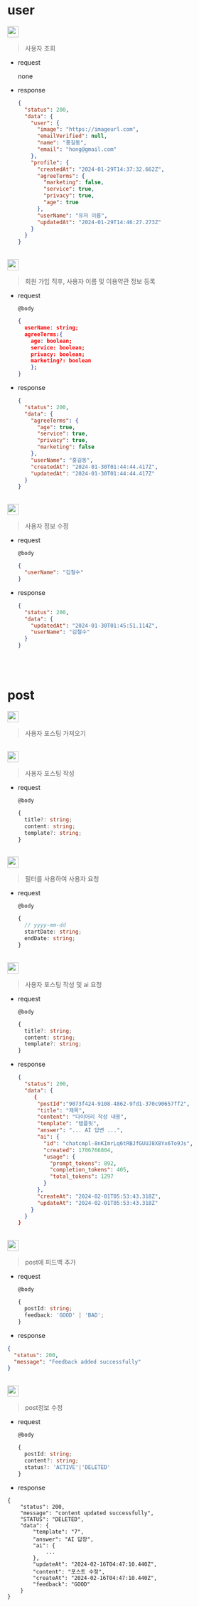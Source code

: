 # user

<img src="https://img.shields.io/badge/%7F%20%20GET%20%20%20%7F-/user-e1e1e1?labelColor=46C487&style=flat-square" height="25"/>

> 사용자 조회

- request

  none

- response

  ```json
  {
    "status": 200,
    "data": {
      "user": {
        "image": "https://imageurl.com",
        "emailVerified": null,
        "name": "홍길동",
        "email": "hong@gmail.com"
      },
      "profile": {
        "createdAt": "2024-01-29T14:37:32.662Z",
        "agreeTerms": {
          "marketing": false,
          "service": true,
          "privacy": true,
          "age": true
        },
        "userName": "유저 이름",
        "updatedAt": "2024-01-29T14:46:27.273Z"
      }
    }
  }
  ```

<br/>

<img src="https://img.shields.io/badge/%7F%20%20POST%20%7F-/user/profile-e1e1e1?labelColor=219BFD&style=flat-square" height="25"/>

> 회원 가입 직후, 사용자 이름 및 이용약관 정보 등록

- request

  `@body`

  ```json
  {
    userName: string;
    agreeTerms:{
      age: boolean;
      service: boolean;
      privacy: boolean;
      marketing?: boolean
      };
  }
  ```

- response

  ```json
  {
    "status": 200,
    "data": {
      "agreeTerms": {
        "age": true,
        "service": true,
        "privacy": true,
        "marketing": false
      },
      "userName": "홍길동",
      "createdAt": "2024-01-30T01:44:44.417Z",
      "updatedAt": "2024-01-30T01:44:44.417Z"
    }
  }
  ```

<br/>

<img src="https://img.shields.io/badge/%7F%20%20Patch%20%20%20%7F-/user/profile-e1e1e1?labelColor=F89331&style=flat-square" height="25"/>

> 사용자 정보 수정

- request

  `@body`

  ```json
  {
    "userName": "김철수"
  }
  ```

- response

  ```json
  {
    "status": 200,
    "data": {
      "updatedAt": "2024-01-30T01:45:51.114Z",
      "userName": "김철수"
    }
  }
  ```

<br />

<br />

# post

<img src="https://img.shields.io/badge/%7F%20%20GET%20%20%20%7F-/post-e1e1e1?labelColor=46C487&style=flat-square" height="25"/>

> 사용자 포스팅 가져오기

<br/>

<img src="https://img.shields.io/badge/%7F%20%20POST%20%7F-/post-e1e1e1?labelColor=219BFD&style=flat-square" height="25"/>

> 사용자 포스팅 작성

- request

  `@body`

  ```typescript
  {
    title?: string;
    content: string;
    template?: string;
  }
  ```

<br/>

<img src="https://img.shields.io/badge/%7F%20%20POST%20%7F-/post/filter-e1e1e1?labelColor=219BFD&style=flat-square" height="25"/>

> 필터를 사용하여 사용자 요청

- request

  `@body`

  ```typescript
  {
    // yyyy-mm-dd
    startDate: string;
    endDate: string;
  }
  ```

<br/>

<img src="https://img.shields.io/badge/%7F%20%20POST%20%7F-/post/ai-e1e1e1?labelColor=219BFD&style=flat-square" height="25"/>

> 사용자 포스팅 작성 및 ai 요청

- request

  `@body`

  ```typescript
  {
    title?: string;
    content: string;
    template?: string;
  }
  ```

- response

  ```json
  {
    "status": 200,
    "data": {
       {
        "postId":"9073f424-9108-4862-9fd1-370c90657ff2",
        "title": "제목",
        "content": "다이어리 작성 내용",
        "template": "템플릿",
        "answer": "... AI 답변 ...",
        "ai": {
          "id": "chatcmpl-8nKImrLq6tRBJfGUUJ8X8Yx6To9Js",
          "created": 1706766804,
          "usage": {
            "prompt_tokens": 892,
            "completion_tokens": 405,
            "total_tokens": 1297
          }
        },
        "createAt": "2024-02-01T05:53:43.318Z",
        "updateAt": "2024-02-01T05:53:43.318Z"
      }
    }
  }
  ```

<br/>

<img src="https://img.shields.io/badge/%7F%20%20POST%20%7F-/post/feedback-e1e1e1?labelColor=219BFD&style=flat-square" height="25"/>

> post에 피드백 추가

- request

  `@body`

  ```typescript
  {
    postId: string;
    feedback: 'GOOD' | 'BAD';
  }
  ```

- response

```json
{
  "status": 200,
  "message": "Feedback added successfully"
}
```

<br/>

<img src="https://img.shields.io/badge/%7F%20%20POST%20%7F-/post/edit-e1e1e1?labelColor=219BFD&style=flat-square" height="25"/>

> post정보 수정

- request

  `@body`

  ```typescript
  {
    postId: string;
    content?: string;
    status?: 'ACTIVE'|'DELETED'
  }
  ```

- response

```
{
    "status": 200,
    "message": "content updated successfully",
    "STATUS": "DELETED",
    "data": {
        "template": "7",
        "answer": "AI 답장",
        "ai": {
            ...
        },
        "updateAt": "2024-02-16T04:47:10.440Z",
        "content": "포스트 수정",
        "createAt": "2024-02-16T04:47:10.440Z",
        "feedback": "GOOD"
    }
}
```
